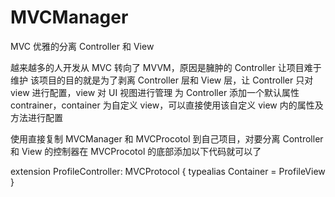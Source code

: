 # MVCManager
MVC 优雅的分离 Controller 和 View

越来越多的人开发从 MVC 转向了 MVVM，原因是臃肿的 Controller 让项目难于维护
该项目的目的就是为了剥离 Controller 层和 View 层，让 Controller 只对 view 进行配置，view 对 UI 视图进行管理
为 Controller 添加一个默认属性 contrainer，container 为自定义 view，可以直接使用该自定义 view 内的属性及方法进行配置

使用直接复制 MVCManager 和 MVCProcotol 到自己项目，对要分离 Controller 和 View 的控制器在 MVCProcotol 的底部添加以下代码就可以了

extension ProfileController: MVCProtocol { typealias Container = ProfileView }
